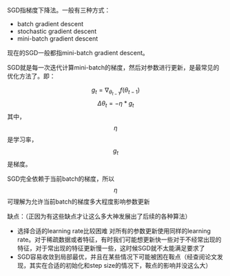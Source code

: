 SGD指梯度下降法。一般有三种方式：
* batch gradient descent
* stochastic gradient descent
* mini-batch gradient descent

现在的SGD一般都指mini-batch gradient descent。

SGD就是每一次迭代计算mini-batch的梯度，然后对参数进行更新，是最常见的优化方法了。即：

$$g_t=\nabla_{\theta_{t-1}}{f(\theta_{t-1})}$$
$$\Delta{\theta_t}=-\eta*g_t$$
其中，$$\eta$$ 是学习率，$$g_t$$ 是梯度。

SGD完全依赖于当前batch的梯度，所以$$\eta$$可理解为允许当前batch的梯度多大程度影响参数更新

缺点：（正因为有这些缺点才让这么多大神发展出了后续的各种算法）
* 选择合适的learning rate比较困难
  对所有的参数更新使用同样的learning rate。对于稀疏数据或者特征，有时我们可能想更新快一些对于不经常出现的特征，对于常出现的特征更新慢一些，这时候SGD就不太能满足要求了
* SGD容易收敛到局部最优，并且在某些情况下可能被困在鞍点（经查阅论文发现，其实在合适的初始化和step size的情况下，鞍点的影响并没这么大）